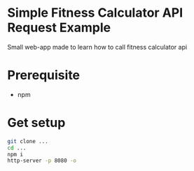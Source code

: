 # Simple Fitness Calculator API Request Example
Small web-app made to learn how to call fitness calculator api


# Prerequisite
- npm

# Get setup
```bash
git clone ...
cd ...
npm i 
http-server -p 8080 -o
```
